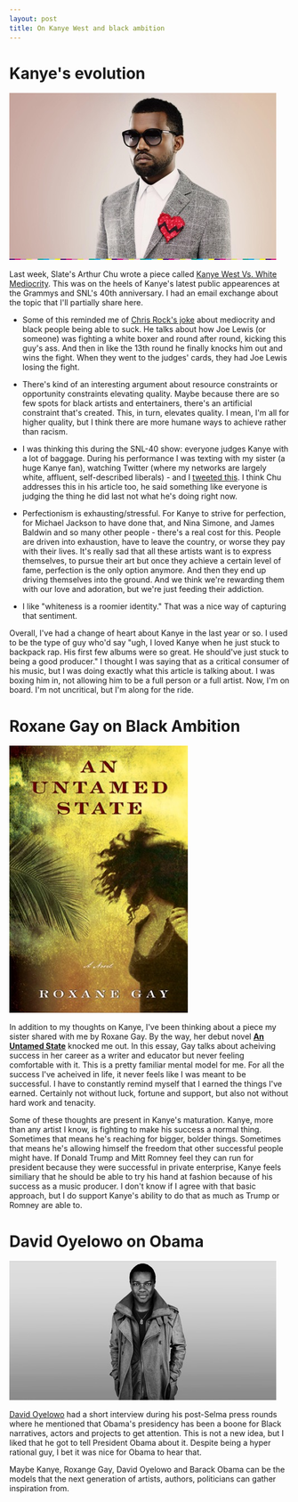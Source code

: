 ```yaml
---
layout: post
title: On Kanye West and black ambition
---
```


# Kanye's evolution

![Kanye West](/assets/Kanye.jpg)

Last week, Slate's Arthur Chu wrote a piece called [Kanye West Vs. White Mediocrity]. This was on the heels of Kanye's latest public appearences at the Grammys and SNL's 40th anniversary. I had an email exchange about the topic that I'll partially share here.

* Some of this reminded me of [Chris Rock's joke] about mediocrity and black people being able to suck. He talks about how Joe Lewis (or someone) was fighting a white boxer and round after round, kicking this guy's ass. And then in like the 13th round he finally knocks him out and wins the fight. When they went to the judges' cards, they had Joe Lewis losing the fight. 

* There's kind of an interesting argument about resource constraints or opportunity constraints elevating quality. Maybe because there are so few spots for black artists and entertainers, there's an artificial constraint that's created. This, in turn, elevates quality. I mean, I'm all for higher quality, but I think there are more humane ways to achieve rather than racism.

* I was thinking this during the SNL-40 show: everyone judges Kanye with a lot of baggage. During his performance I was texting with my sister (a huge Kanye fan), watching Twitter (where my networks are largely white, affluent, self-described liberals) - and I [tweeted this]. I think Chu addresses this in his article too, he said something like everyone is judging the thing he did last not what he's doing right now. 

* Perfectionism is exhausting/stressful. For Kanye to strive for perfection, for Michael Jackson to have done that, and Nina Simone, and James Baldwin and so many other people - there's a real cost for this. People are driven into exhaustion, have to leave the country, or worse they pay with their lives. It's really sad that all these artists want is to express themselves, to pursue their art but once they achieve a certain level of fame, perfection is the only option anymore. And then they end up driving themselves into the ground. And we think we're rewarding them with our love and adoration, but we're just feeding their addiction. 

* I like "whiteness is a roomier identity." That was a nice way of capturing that sentiment.

Overall, I've had a change of heart about Kanye in the last year or so. I used to be the type of guy who'd say "ugh, I loved Kanye when he just stuck to backpack rap. His first few albums were so great. He should've just stuck to being a good producer." I thought I was saying that as a critical consumer of his music, but I was doing exactly what this article is talking about. I was boxing him in, not allowing him to be a full person or a full artist. Now, I'm on board. I'm not uncritical, but I'm along for the ride. 

# Roxane Gay on Black Ambition

![An Untamed State](/assets/untamed_state.jpg)

In addition to my thoughts on Kanye, I've been thinking about a piece my sister shared with me by Roxane Gay. By the way, her debut novel **[An Untamed State]** knocked me out. In this essay, Gay talks about acheiving success in her career as a writer and educator but never feeling comfortable with it. This is a pretty familiar mental model for me. For all the success I've acheived in life, it never feels like I was meant to be successful. I have to constantly remind myself that I earned the things I've earned. Certainly not without luck, fortune and support, but also not without hard work and tenacity. 

Some of these thoughts are present in Kanye's maturation. Kanye, more than any artist I know, is fighting to make his success a normal thing. Sometimes that means he's reaching for bigger, bolder things. Sometimes that means he's allowing himself the freedom that other successful people might have. If Donald Trump and Mitt Romney feel they can run for president because they were successful in private enterprise, Kanye feels similiary that he should be able to try his hand at fashion because of his success as a music producer. I don't know if I agree with that basic approach, but I do support Kanye's ability to do that as much as Trump or Romney are able to.

# David Oyelowo on Obama

![David Oyelowo](/assets/Oyelowo.jpg)

[David Oyelowo] had a short interview during his post-Selma press rounds where he mentioned that Obama's presidency has been a boone for Black narratives, actors and projects to get attention. This is not a new idea, but I liked that he got to tell President Obama about it. Despite being a hyper rational guy, I bet it was nice for Obama to hear that. 

Maybe Kanye, Roxange Gay, David Oyelowo and Barack Obama can be the models that the next generation of artists, authors, politicians can gather inspiration from.


[Price of Black Ambition]: http://www.vqronline.org/essays-articles/2014/10/price-black-ambition
[Kanye West Vs. White Mediocrity]: http://www.salon.com/2015/02/17/kanye_west_vs_white_mediocrity_the_real_story_behind_beck_beyonce_and_snl_40/
[Chris Rock's joke]: https://www.youtube.com/watch?v=XZ0fRBtAB1w
[tweeted this]: https://twitter.com/samarthbhaskar/status/567168718648909825
[An Untamed State]: https://www.goodreads.com/review/show/1209677063
[David Oyelowo]: http://the-talks.com/interviews/david-oyelowo/
